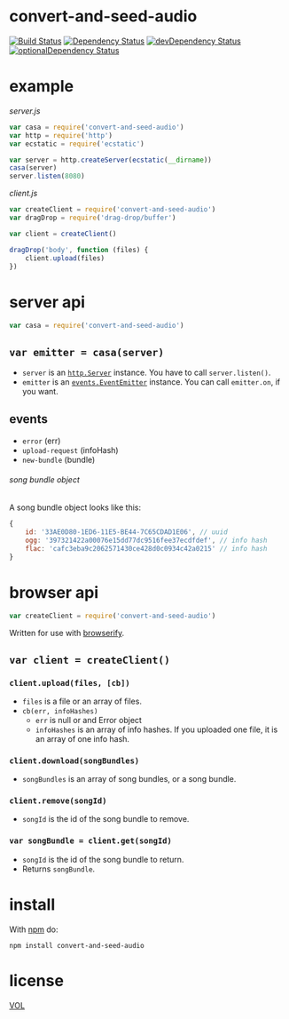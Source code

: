 convert-and-seed-audio
==========

[![Build Status](https://travis-ci.org/ArtskydJ/convert-and-seed-audio.svg)](https://travis-ci.org/ArtskydJ/convert-and-seed-audio)
[![Dependency Status](https://david-dm.org/artskydj/convert-and-seed-audio.svg)](https://david-dm.org/artskydj/convert-and-seed-audio)
[![devDependency Status](https://david-dm.org/artskydj/convert-and-seed-audio/dev-status.svg)](https://david-dm.org/artskydj/convert-and-seed-audio#info=devDependencies)
[![optionalDependency Status](https://david-dm.org/artskydj/convert-and-seed-audio/optional-status.svg)](https://david-dm.org/artskydj/convert-and-seed-audio#info=optionalDependencies)

# example

*server.js*

```js
var casa = require('convert-and-seed-audio')
var http = require('http')
var ecstatic = require('ecstatic')

var server = http.createServer(ecstatic(__dirname))
casa(server)
server.listen(8080)
```

*client.js*

```js
var createClient = require('convert-and-seed-audio')
var dragDrop = require('drag-drop/buffer')

var client = createClient()

dragDrop('body', function (files) {
	client.upload(files)
})
```

# server api

```js
var casa = require('convert-and-seed-audio')
```

## `var emitter = casa(server)`

- `server` is an [`http.Server`](https://nodejs.org/api/http.html#http_class_http_server) instance. You have to call `server.listen()`.
- `emitter` is an [`events.EventEmitter`](https://nodejs.org/api/events.html#events_class_events_eventemitter) instance. You can call `emitter.on`, if you want.

## events

- `error` (err)
- `upload-request` (infoHash)
- `new-bundle` (bundle)

###### song bundle object

A song bundle object looks like this:

```js
{
	id: '33AE0D80-1ED6-11E5-BE44-7C65CDAD1E06', // uuid
	ogg: '397321422a00076e15dd77dc9516fee37ecdfdef', // info hash
	flac: 'cafc3eba9c2062571430ce428d0c0934c42a0215' // info hash
}
```

# browser api

```js
var createClient = require('convert-and-seed-audio')
```

Written for use with [browserify](https://github.com/substack/node-browserify).

## `var client = createClient()`

### `client.upload(files, [cb])`

- `files` is a file or an array of files.
- `cb(err, infoHashes)`
	- `err` is null or and Error object
	- `infoHashes` is an array of info hashes. If you uploaded one file, it is an array of one info hash.


### `client.download(songBundles)`

- `songBundles` is an array of song bundles, or a song bundle.

### `client.remove(songId)`

- `songId` is the id of the song bundle to remove.

### `var songBundle = client.get(songId)`

- `songId` is the id of the song bundle to return.
- Returns `songBundle`.


# install

With [npm](http://nodejs.org/download) do:

	npm install convert-and-seed-audio

# license

[VOL](http://veryopenlicense.com)
